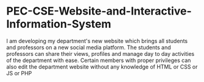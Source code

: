 # PEC-CSE-Website-and-Interactive-Information-System
I am developing my department's new website which brings all students and professors on a new social media platform.
The students and professors can share their views, profiles and manage day to day activities of the department with ease.
Certain members with proper privileges can also edit the department website without any knowledge of HTML or CSS or JS or PHP
